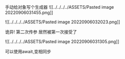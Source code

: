 

手动给对象写个生成器
![[../../../../ASSETS/Pasted image 20220906031455.png]]

![[../../../../ASSETS/Pasted image 20220906032023.png]]

诡异!
第二次传参 居然被第一次接受了

![[../../../../ASSETS/Pasted image 20220906031305.png]]

可以使用await,变相同步